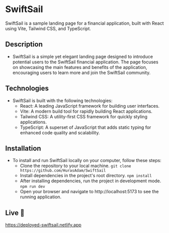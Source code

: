 # SwiftSail

SwiftSail is a sample landing page for a financial application, built with React using Vite, Tailwind CSS, and TypeScript.

## Description

- SwiftSail is a simple yet elegant landing page designed to introduce potential users to the SwiftSail financial application. The page focuses on showcasing the main features and benefits of the application, encouraging users to learn more and join the SwiftSail community.

## Technologies

- SwiftSail is built with the following technologies:
  - React: A leading JavaScript framework for building user interfaces.
  - Vite: A modern build tool for rapidly building React applications.
  - Tailwind CSS: A utility-first CSS framework for quickly styling applications.
  - TypeScript: A superset of JavaScript that adds static typing for enhanced code quality and scalability.

## Installation

- To install and run SwiftSail locally on your computer, follow these steps:
  - Clone the repository to your local machine.
       `git clone https://github.com/HurasAdam/SwiftSail`
  - Install dependencies in the project's root directory.
    `npm install`
  - After installing dependencies, run the project in development mode.
    `npm run dev`
  - Open your browser and navigate to http://localhost:5173 to see the running application.

## Live 📍
https://deployed-swiftsail.netlify.app
